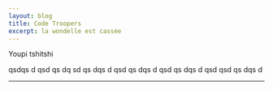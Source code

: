 ```yaml
---
layout: blog
title: Code Troopers
excerpt: la wondelle est cassée
---
```

Youpi tshitshi

qsdqs
d
qsd
qs
dq
sd
qs
dqs
d
qsd
qs
dqs
d
qsd
qs
dqs
d
qsd
qsd
qs
dqs
d
<br/>
<hr/>